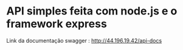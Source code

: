 # API simples feita com node.js e o framework express

Link da documentação swagger : http://44.196.19.42/api-docs
